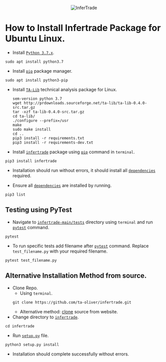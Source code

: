 <p align="center">
  <img src="https://www.infertrade.com/static/media/InferTradeLogo.5c2cc437.svg" alt="InferTrade"/>
</p>




# How to Install Infertrade Package for Ubuntu Linux.


 
- Install [`Python 3.7.x`](https://www.python.org/).
```
sudo apt install python3.7
``` 

- Install [`pip`](https://pip.pypa.io/en/stable/) package manager. 
 
 ```
 sudo apt install python3-pip
 ```

- Install [`TA-Lib`](https://www.ta-lib.org/) technical analysis package for Linux.
    ```
    sem-version python 3.7
    wget http://prdownloads.sourceforge.net/ta-lib/ta-lib-0.4.0-src.tar.gz
    tar -xzf ta-lib-0.4.0-src.tar.gz
    cd ta-lib/
    ./configure --prefix=/usr
    make
    sudo make install
    cd ..
    pip3 install -r requirements.txt
    pip3 install -r requirements-dev.txt
    ```
 
- Install [`infertrade`](https://github.com/ta-oliver/infertrade) package using [`pip`](https://pip.pypa.io/en/stable/) command in `terminal`.
 ```
 pip3 install infertrade
 ```
- Installation should run without errors, it should install all [`dependencies`](https://github.com/ta-oliver/infertrade/blob/holderfolyf-patch-1/requirements.txt) required.
 
- Ensure all [`dependencies`](https://github.com/ta-oliver/infertrade/blob/holderfolyf-patch-1/requirements.txt) are installed by running.
 ```
 pip3 list
 ```
## Testing using PyTest

  - Navigate to [`infertrade-main/tests`](https://github.com/ta-oliver/infertrade/tree/main/tests) directory using `terminal`  and run [`pytest`](https://pytest.org/en/stable/) command.
  ```
  pytest
  ```
  - To run specific tests add filename after [`pytest`](https://pytest.org/en/stable/) command. Replace `test_filename.py` with your required filename.
  ```
  pytest test_filename.py
  ```
 
## Alternative Installation Method from source.
 
- Clone Repo. 
  - Using `terminal`.
  ```
  git clone https://github.com/ta-oliver/infertrade.git
  ```
  - Alternative method: [clone](https://github.com/ta-oliver/infertrade/tree/main) source from website.
- Change directory to [`infertrade`](https://github.com/ta-oliver/infertrade).
 
 ```
 cd infertrade
 ```
- Run [`setup.py`](https://github.com/ta-oliver/infertrade/blob/main/setup.py) file.
 ```
 python3 setup.py install
 ```
- Installation should complete successfully without errors.
